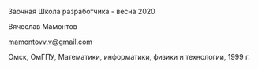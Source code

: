 Заочная Школа разработчика - весна 2020

Вячеслав Мамонтов

mamontovv.v@gmail.com

Омск, ОмГПУ, Математики, информатики, физики и технологии, 1999 г.
